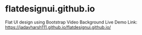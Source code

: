 # flatdesignui.github.io

Flat UI design using Bootstrap
Video Background
Live Demo
Link: https://jadavharsh111.github.io/flatdesignui.github.io/


